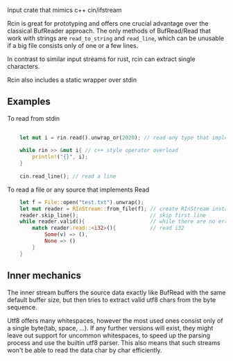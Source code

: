  
Input crate that mimics c++ cin/ifstream

Rcin is great for prototyping and offers one crucial advantage over the classical
BufReader approach. The only methods of BufRead/Read that work with strings are `read_to_string`
and `read_line`, which can be unusable if a big file consists only of one or a few lines.

In contrast to similar input streams for rust, rcin can extract single characters.

Rcin also includes a static wrapper over stdin

## Examples
To read from stdin
``` rust
    
    let mut i = rin.read().unwrap_or(2020); // read any type that implements FromString
    
    while rin >> &mut i{ // c++ style operator overload
        println!("{}", i);
    }
    
    cin.read_line(); // read a line
```
To read a file or any source that implements Read
``` rust
    let f = File::open("test.txt").unwrap();
    let mut reader = RInStream::from_file(f); // create RInStream instance
    reader.skip_line();                       // skip first line
    while reader.valid(){                     // while there are no errors from the source
        match reader.read::<i32>(){           // read i32
            Some(v) => (),
            None => ()
        }
    }
```
## Inner mechanics
The inner stream buffers the source data exactly like BufRead with the same default buffer size,
but then tries to extract valid utf8 chars from the byte sequence. 

Utf8 offers many whitespaces, however the most used ones consist only of a single byte(tab, 
space, ...). If any further versions will exist, they might leave out support for uncommon whitespaces, 
to speed up the parsing process and use the builtin utf8 parser. This also means that such streams won't be 
able to read the data char by char efficiently.